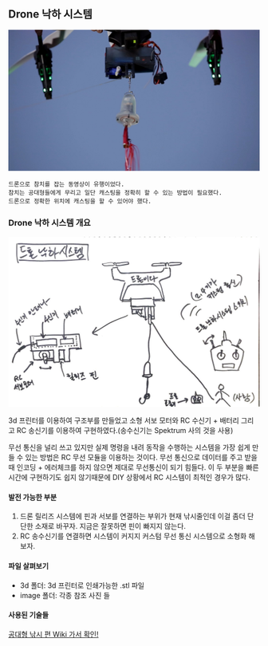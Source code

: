 ## Drone 낙하 시스템
![alt text](/DroneRelease/image/DroneRelease2.jpg "Drone Release")

```
드론으로 참치를 잡는 동영상이 유행이었다.
참치는 공대형들에게 무리고 일단 캐스팅을 정확히 할 수 있는 방법이 필요했다.
드론으로 정확한 위치에 캐스팅을 할 수 있어야 했다.
```
### Drone 낙하 시스템 개요
![alt text](/DroneRelease/image/DroneRelease-sketch.jpg "Drone Release")

3d 프린터를 이용하여 구조부를 만들었고 소형 서보 모터와 RC 수신기 + 배터리 그리고 RC 송신기를 이용하여 구현하였다.(송수신기는 Spektrum 사의 것을 사용)

무선 통신을 널리 쓰고 있지만 실제 명령을 내려 동작을 수행하는 시스템을 가장 쉽게 만들 수 있는 방법은 RC 무선 모듈을 이용하는 것이다. 무선 통신으로 데이터를 주고 받을 때 인코딩 + 에러체크를 하지 않으면 제대로 무선통신이 되기 힘들다. 이 두 부분을 빠른 시간에 구현하기도 쉽지 않기때문에 DIY 상황에서 RC 시스템이 최적인 경우가 많다.

#### 발전 가능한 부분
1. 드론 릴리즈 시스템에 핀과 서보를 연결하는 부위가 현재 낚시줄인데 이걸 좀더 단단한 소재로 바꾸자. 지금은 잘못하면 핀이 빠지지 않는다.
2. RC 송수신기를 연결하면 시스템이 커지지 커스텀 무선 통신 시스템으로 소형화 해보자.

#### 파일 살펴보기
- 3d 폴더: 3d 프린터로 인쇄가능한 .stl 파일
- image 폴더: 각종 참조 사진 들

#### 사용된 기술들
[공대형 낚시 편 Wiki 가서 확인!](https://github.com/gradefree-eng/Fishing/wiki/F%ED%95%99%EC%A0%90-%EA%B3%B5%EB%8C%80%ED%98%95-%EC%9C%84%ED%82%A4)
